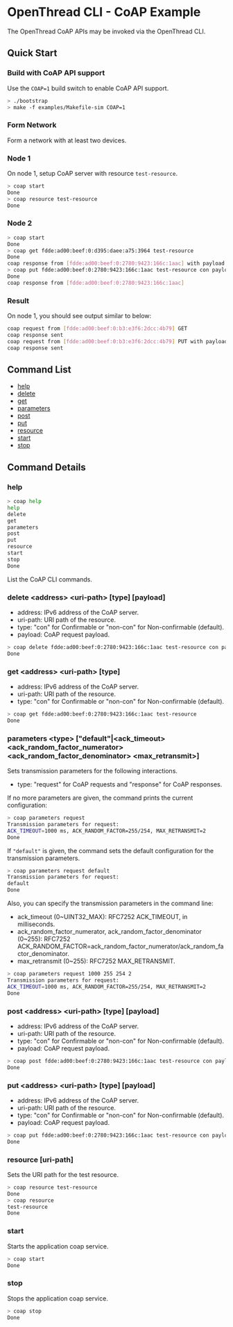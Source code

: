 # OpenThread CLI - CoAP Example

The OpenThread CoAP APIs may be invoked via the OpenThread CLI.

## Quick Start

### Build with CoAP API support

Use the `COAP=1` build switch to enable CoAP API support.

```bash
> ./bootstrap
> make -f examples/Makefile-sim COAP=1
```

### Form Network

Form a network with at least two devices.

### Node 1

On node 1, setup CoAP server with resource `test-resource`.

```bash
> coap start
Done
> coap resource test-resource
Done
```

### Node 2

```bash
> coap start
Done
> coap get fdde:ad00:beef:0:d395:daee:a75:3964 test-resource
Done
coap response from [fdde:ad00:beef:0:2780:9423:166c:1aac] with payload: 30
> coap put fdde:ad00:beef:0:2780:9423:166c:1aac test-resource con payload
Done
coap response from [fdde:ad00:beef:0:2780:9423:166c:1aac]
```

### Result

On node 1, you should see output similar to below:

```bash
coap request from [fdde:ad00:beef:0:b3:e3f6:2dcc:4b79] GET
coap response sent
coap request from [fdde:ad00:beef:0:b3:e3f6:2dcc:4b79] PUT with payload: 7061796c6f6164
coap response sent
```

## Command List

* [help](#help)
* [delete](#delete-address-uri-path-type-payload)
* [get](#get-address-uri-path-type)
* [parameters](#parameters)
* [post](#post-address-uri-path-type-payload)
* [put](#put-address-uri-path-type-payload)
* [resource](#resource-uri-path)
* [start](#start)
* [stop](#stop)

## Command Details

### help

```bash
> coap help
help
delete
get
parameters
post
put
resource
start
stop
Done
```

List the CoAP CLI commands.

### delete \<address\> \<uri-path\> \[type\] \[payload\]

* address: IPv6 address of the CoAP server.
* uri-path: URI path of the resource.
* type: "con" for Confirmable or "non-con" for Non-confirmable (default).
* payload: CoAP request payload.

```bash
> coap delete fdde:ad00:beef:0:2780:9423:166c:1aac test-resource con payload
Done
```

### get \<address\> \<uri-path\> \[type\]

* address: IPv6 address of the CoAP server.
* uri-path: URI path of the resource.
* type: "con" for Confirmable or "non-con" for Non-confirmable (default).

```bash
> coap get fdde:ad00:beef:0:2780:9423:166c:1aac test-resource
Done
```

### parameters \<type\> \["default"|<ack\_timeout\> <ack\_random\_factor\_numerator\> <ack\_random\_factor\_denominator\> <max\_retransmit\>\]

Sets transmission parameters for the following interactions.

* type: "request" for CoAP requests and "response" for CoAP responses.

If no more parameters are given, the command prints the current configuration:

```bash
> coap parameters request
Transmission parameters for request:
ACK_TIMEOUT=1000 ms, ACK_RANDOM_FACTOR=255/254, MAX_RETRANSMIT=2
Done
```

If `"default"` is given, the command sets the default configuration for the transmission parameters.

```bash
> coap parameters request default
Transmission parameters for request:
default
Done
```

Also, you can specify the transmission parameters in the command line:
* ack\_timeout (0~UINT32\_MAX): RFC7252 ACK\_TIMEOUT, in milliseconds.
* ack\_random\_factor\_numerator, ack\_random\_factor\_denominator (0~255):
RFC7252 ACK\_RANDOM\_FACTOR=ack\_random\_factor\_numerator/ack\_random\_factor\_denominator.
* max\_retransmit (0~255): RFC7252 MAX_RETRANSMIT.

```bash
> coap parameters request 1000 255 254 2
Transmission parameters for request:
ACK_TIMEOUT=1000 ms, ACK_RANDOM_FACTOR=255/254, MAX_RETRANSMIT=2
Done
```

### post \<address\> \<uri-path\> \[type\] \[payload\]

* address: IPv6 address of the CoAP server.
* uri-path: URI path of the resource.
* type: "con" for Confirmable or "non-con" for Non-confirmable (default).
* payload: CoAP request payload.

```bash
> coap post fdde:ad00:beef:0:2780:9423:166c:1aac test-resource con payload
Done
```

### put \<address\> \<uri-path\> \[type\] \[payload\]

* address: IPv6 address of the CoAP server.
* uri-path: URI path of the resource.
* type: "con" for Confirmable or "non-con" for Non-confirmable (default).
* payload: CoAP request payload.

```bash
> coap put fdde:ad00:beef:0:2780:9423:166c:1aac test-resource con payload
Done
```

### resource \[uri-path\]

Sets the URI path for the test resource.

```bash
> coap resource test-resource
Done
> coap resource
test-resource
Done
```

### start

Starts the application coap service.

```bash
> coap start
Done
```

### stop

Stops the application coap service.

```bash
> coap stop
Done
```
